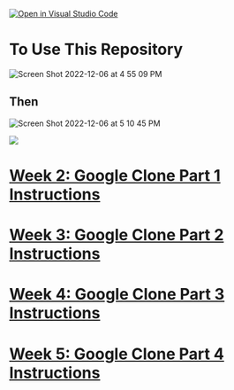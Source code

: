 [![Open in Visual Studio Code](https://classroom.github.com/assets/open-in-vscode-c66648af7eb3fe8bc4f294546bfd86ef473780cde1dea487d3c4ff354943c9ae.svg)](https://classroom.github.com/online_ide?assignment_repo_id=9566842&assignment_repo_type=AssignmentRepo)

# To Use This Repository

![Screen Shot 2022-12-06 at 4 55 09 PM](https://user-images.githubusercontent.com/47826697/206032700-1b52b5f0-b5aa-4d3c-af34-9e946f0783a3.png)

## Then

![Screen Shot 2022-12-06 at 5 10 45 PM](https://user-images.githubusercontent.com/47826697/206034458-7f9fa3ce-c939-408c-b40c-0877cde422e2.png)



![](https://drive.google.com/file/d/14E43dDw36nGlf2yemtG-Dq83dBwiPnxi/view?usp=share_link)


# [Week 2: Google Clone Part 1 Instructions](https://vicki-d-bealman.gitbook.io/swd109-final-project/v/week-2/)

# [Week 3: Google Clone Part 2 Instructions](https://vicki-d-bealman.gitbook.io/swd109-final-project/v/week-3/)

# [Week 4: Google Clone Part 3 Instructions](https://vicki-d-bealman.gitbook.io/swd109-final-project/v/week-4-google-clone-part-3/)

# [Week 5: Google Clone Part 4 Instructions](https://vicki-d-bealman.gitbook.io/swd109-final-project/v/week-5-google-clone-part-4/)

